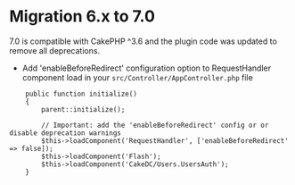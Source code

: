 Migration 6.x to 7.0
======================

7.0 is compatible with CakePHP ^3.6 and the plugin code was updated to remove all deprecations. 

* Add 'enableBeforeRedirect' configuration option to RequestHandler component load in your `src/Controller/AppController.php` file

```
    public function initialize()
    {
        parent::initialize();

        // Important: add the 'enableBeforeRedirect' config or or disable deprecation warnings
        $this->loadComponent('RequestHandler', ['enableBeforeRedirect' => false]);
        $this->loadComponent('Flash');                
        $this->loadComponent('CakeDC/Users.UsersAuth');
    }
```
